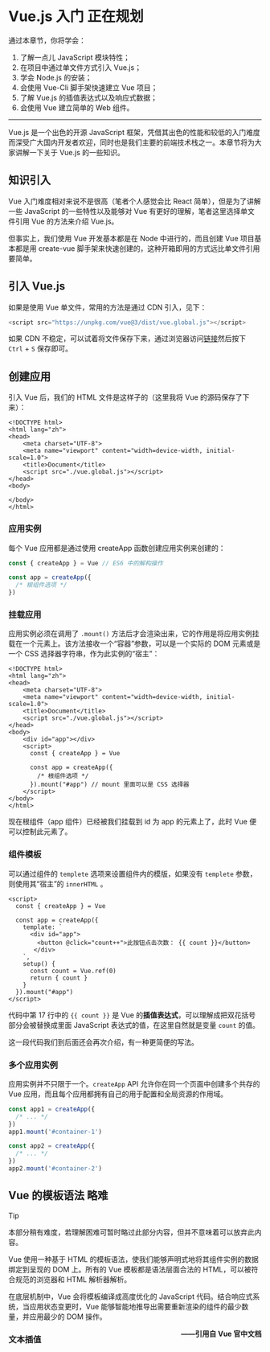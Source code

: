 # Vue.js 入门 <Badge type="danger">正在规划</Badge>

通过本章节，你将学会：

1. 了解一点儿 JavaScript 模块特性；
1. 在项目中通过单文件方式引入 Vue.js；
1. 学会 Node.js 的安装；
1. 会使用 Vue-Cli 脚手架快速建立 Vue 项目；
1. 了解 Vue.js 的插值表达式以及响应式数据；
1. 会使用 Vue 建立简单的 Web 组件。

---

Vue.js 是一个出色的开源 JavaScript 框架，凭借其出色的性能和较低的入门难度而深受广大国内开发者欢迎，同时也是我们主要的前端技术栈之一。本章节将为大家讲解一下关于 Vue.js 的一些知识。

## 知识引入

Vue 入门难度相对来说不是很高（笔者个人感觉会比 React 简单），但是为了讲解一些 JavaScript 的一些特性以及能够对 Vue 有更好的理解，笔者这里选择单文件引用 Vue 的方法来介绍 Vue.js。

但事实上，我们使用 Vue 开发基本都是在 Node 中进行的，而且创建 Vue 项目基本都是用 create-vue 脚手架来快速创建的，这种开箱即用的方式远比单文件引用要简单。



## 引入 Vue.js

如果是使用 Vue 单文件，常用的方法是通过 CDN 引入，见下：

```js
<script src="https://unpkg.com/vue@3/dist/vue.global.js"></script>
```

如果 CDN 不稳定，可以试着将文件保存下来，通过浏览器访问[链接](https://unpkg.com/vue@3/dist/vue.global.js)然后按下 `Ctrl` + `S` 保存即可。

## 创建应用

引入 Vue 后，我们的 HTML 文件是这样子的（这里我将 Vue 的源码保存了下来）：

```html{7}
<!DOCTYPE html>
<html lang="zh">
<head>
    <meta charset="UTF-8">
    <meta name="viewport" content="width=device-width, initial-scale=1.0">
    <title>Document</title>
    <script src="./vue.global.js"></script>
</head>
<body>

</body>
</html>
```

### 应用实例

每个 Vue 应用都是通过使用 createApp 函数创建应用实例来创建的：

```js
const { createApp } = Vue // ES6 中的解构操作

const app = createApp({
  /* 根组件选项 */
})
```

### 挂载应用

应用实例必须在调用了 `.mount()` 方法后才会渲染出来，它的作用是将应用实例挂载在一个元素上。该方法接收一个“容器”参数，可以是一个实际的 DOM 元素或是一个 CSS 选择器字符串，作为此实例的“宿主”：

```html:line-numbers {10,12-16}
<!DOCTYPE html>
<html lang="zh">
<head>
    <meta charset="UTF-8">
    <meta name="viewport" content="width=device-width, initial-scale=1.0">
    <title>Document</title>
    <script src="./vue.global.js"></script>
</head>
<body>
    <div id="app"></div>
    <script>
      const { createApp } = Vue

      const app = createApp({
        /* 根组件选项 */
      }).mount("#app") // mount 里面可以是 CSS 选择器
    </script>
</body>
</html>
```

现在根组件（app 组件）已经被我们挂载到 id 为 app 的元素上了，此时 Vue 便可以控制此元素了。

### 组件模板

可以通过组件的 `templete` 选项来设置组件内的模版，如果没有 `templete` 参数，则使用其“宿主”的 `innerHTML` 。

```html:line-numbers=11
<script>
  const { createApp } = Vue
  
  const app = createApp({
    template: `
      <div id="app">
        <button @click="count++">此按钮点击次数： {{ count }}</button>
       </div>
    `,
    setup() {
      const count = Vue.ref(0)
      return { count }
    }
  }).mount("#app") 
</script>
```

代码中第 17 行中的 <span v-pre>`{{ count }}`</span> 是 Vue 的**插值表达式**，可以理解成把双花括号部分会被替换成里面 JavaScript 表达式的值，在这里自然就是变量 `count` 的值。

这一段代码我们到后面还会再次介绍，有一种更简便的写法。

### 多个应用实例​

应用实例并不只限于一个。`createApp` API 允许你在同一个页面中创建多个共存的 Vue 应用，而且每个应用都拥有自己的用于配置和全局资源的作用域。

```js
const app1 = createApp({
  /* ... */
})
app1.mount('#container-1')

const app2 = createApp({
  /* ... */
})
app2.mount('#container-2')
```


## Vue 的模板语法 <Badge type="warning">略难</Badge>

> [!TIP]
> 本部分稍有难度，若理解困难可暂时略过此部分内容，但并不意味着可以放弃此内容。

Vue 使用一种基于 HTML 的模板语法，使我们能够声明式地将其组件实例的数据绑定到呈现的 DOM 上。所有的 Vue 模板都是语法层面合法的 HTML，可以被符合规范的浏览器和 HTML 解析器解析。

在底层机制中，Vue 会将模板编译成高度优化的 JavaScript 代码。结合响应式系统，当应用状态变更时，Vue 能够智能地推导出需要重新渲染的组件的最少数量，并应用最少的 DOM 操作。

<div style="float:right;"><strong>——引用自 Vue 官中文档</strong></div>

### 文本插值

